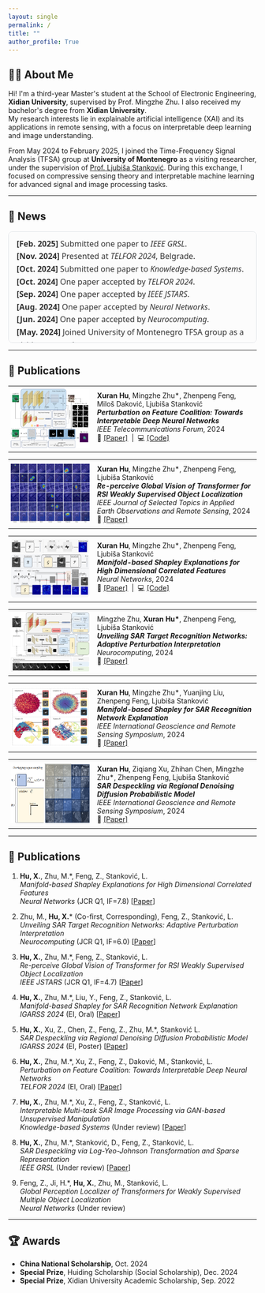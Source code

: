 ```yaml
---
layout: single
permalink: /
title: ""
author_profile: True
---
```


<style>
.page__title { display: none; }
</style>


## 🧑‍💻 About Me

Hi! I'm a third-year Master's student at the School of Electronic Engineering, **Xidian University**, supervised by Prof. Mingzhe Zhu. I also received my bachelor's degree from **Xidian University**.  
My research interests lie in explainable artificial intelligence (XAI) and its applications in remote sensing, with a focus on interpretable deep learning and image understanding.  

From May 2024 to February 2025, I joined the Time-Frequency Signal Analysis (TFSA) group at **University of Montenegro** as a visiting researcher, under the supervision of [Prof. Ljubiša Stanković](https://tfsa.ucg.ac.me/ljubisa.html). During this exchange, I focused on compressive sensing theory and interpretable machine learning for advanced signal and image processing tasks.


---

## 📰 News

<div style="max-height: 200px; overflow-y: auto; padding: 0.75em 1em; border: 1px solid #e1e4e8; border-radius: 8px; background-color: #fcfcfc; font-family: 'Segoe UI', 'Helvetica Neue', sans-serif; font-size: 16px; line-height: 1.6; color: #333;">

<ul style="list-style-type: none; padding-left: 0; margin: 0;">
  <li><b>[Feb. 2025]</b> Submitted one paper to <i>IEEE GRSL</i>.</li>
  <li><b>[Nov. 2024]</b> Presented at <i>TELFOR 2024</i>, Belgrade.</li>
  <li><b>[Oct. 2024]</b> Submitted one paper to <i>Knowledge-based Systems</i>.</li>
  <li><b>[Oct. 2024]</b> One paper accepted by <i>TELFOR 2024</i>.</li>
  <li><b>[Sep. 2024]</b> One paper accepted by <i>IEEE JSTARS</i>.</li>
  <li><b>[Aug. 2024]</b> One paper accepted by <i>Neural Networks</i>.</li>
  <li><b>[Jun. 2024]</b> One paper accepted by <i>Neurocomputing</i>.</li>
  <li><b>[May. 2024]</b> Joined University of Montenegro TFSA group as a visiting researcher.</li>
  <li><b>[Jan. 2024]</b> Two papers accepted at <i>IGARSS 2024</i>.</li>
</ul>

</div>

---

## 📄 Publications

<table>
  <tr>
    <td style="width: 160px; padding: 5px;">
      <!-- <img src="images/poc_flowchart.png" width="160"> -->
      <img src="images/poc_flowchart.png" height="120">
    </td>
    <td style="vertical-align: top; padding: 10px;">
      <b>Xuran Hu</b>, Mingzhe Zhu*, Zhenpeng Feng, Miloš Daković, Ljubiša Stanković<br>
      <b><i>Perturbation on Feature Coalition: Towards Interpretable Deep Neural Networks</i></b><br>
      <i>IEEE Telecommunications Forum</i>, 2024<br>
      📄 <a href="https://ieeexplore.ieee.org/abstract/document/10819067">[Paper]</a>
      &nbsp;|&nbsp;
      💻 <a href="https://github.com/Teriri1999/Perturebation-on-Feature-Coalition">[Code]</a>
    </td>
  </tr>
</table>

<table>
  <tr>
    <td style="width: 160px; padding: 5px;">
      <img src="images/mulit-class_00.png" height="120">
    </td>
    <td style="vertical-align: top; padding: 10px;">
      <b>Xuran Hu</b>, Mingzhe Zhu*, Zhenpeng Feng, Ljubiša Stanković<br>
      <b><i>Re-perceive Global Vision of Transformer for RSI Weakly Supervised Object Localization</i></b><br>
      <i>IEEE Journal of Selected Topics in Applied Earth Observations and Remote Sensing</i>, 2024<br>
      📄 <a href="https://ieeexplore.ieee.org/stamp/stamp.jsp?tp=&arnumber=10678922">[Paper]</a>
    </td>
  </tr>
</table>

<table>
  <tr>
    <td style="width: 160px; padding: 5px;">
      <img src="images/shapley_nn2024.png" height="120">
    </td>
    <td style="vertical-align: top; padding: 10px;">
      <b>Xuran Hu</b>, Mingzhe Zhu*, Zhenpeng Feng, Ljubiša Stanković<br>
      <b><i>Manifold-based Shapley Explanations for High Dimensional Correlated Features</i></b><br>
      <i>Neural Networks</i>, 2024<br>
      📄 <a href="https://doi.org/10.1016/j.neunet.2024.106634">[Paper]</a>
      &nbsp;|&nbsp;
      💻 <a href="https://github.com/Teriri1999/Latent-SHAP">[Code]</a>
    </td>
  </tr>
</table>

<table>
  <tr>
    <td style="width: 160px; padding: 5px;">
      <img src="images/API-SAR flowchat_00.png" height="120">
    </td>
    <td style="vertical-align: top; padding: 10px;">
      Mingzhe Zhu, <b>Xuran Hu*</b>, Zhenpeng Feng, Ljubiša Stanković<br>
      <b><i>Unveiling SAR Target Recognition Networks: Adaptive Perturbation Interpretation</i></b><br>
      <i>Neurocomputing</i>, 2024<br>
      📄 <a href="https://doi.org/10.1016/j.neucom.2024.128137">[Paper]</a>
    </td>
  </tr>
</table>

<table>
  <tr>
    <td style="width: 160px; padding: 5px;">
      <img src="images/feature_manifold_00.png" height="120">
    </td>
    <td style="vertical-align: top; padding: 10px;">
      <b>Xuran Hu</b>, Mingzhe Zhu*, Yuanjing Liu, Zhenpeng Feng, Ljubiša Stanković<br>
      <b><i>Manifold-based Shapley for SAR Recognition Network Explanation</i></b><br>
      <i>IEEE International Geoscience and Remote Sensing Symposium</i>, 2024<br>
      📄 <a href="https://ieeexplore.ieee.org/abstract/document/10642512">[Paper]</a>
    </td>
  </tr>
</table>

<table>
  <tr>
    <td style="width: 160px; padding: 5px;">
      <img src="images/Regional_restoration_00.png" height="120">
    </td>
    <td style="vertical-align: top; padding: 10px;">
      <b>Xuran Hu</b>, Ziqiang Xu, Zhihan Chen, Mingzhe Zhu*, Zhenpeng Feng, Ljubiša Stanković<br>
      <b><i>SAR Despeckling via Regional Denoising Diffusion Probabilistic Model</i></b><br>
      <i>IEEE International Geoscience and Remote Sensing Symposium</i>, 2024<br>
      📄 <a href="https://ieeexplore.ieee.org/document/10641283">[Paper]</a>
    </td>
  </tr>
</table>

---

## 📄 Publications

1. **Hu, X.**, Zhu, M.*, Feng, Z., Stanković, L.  
   *Manifold-based Shapley Explanations for High Dimensional Correlated Features*  
   _Neural Networks_ (JCR Q1, IF=7.8) [[Paper](https://doi.org/10.1016/j.neunet.2024.106634)]

2. Zhu, M., **Hu, X.*** (Co-first, Corresponding), Feng, Z., Stanković, L.  
   *Unveiling SAR Target Recognition Networks: Adaptive Perturbation Interpretation*  
   _Neurocomputing_ (JCR Q1, IF=6.0) [[Paper](https://doi.org/10.1016/j.neucom.2024.128137)]

3. **Hu, X.**, Zhu, M.*, Feng, Z., Stanković, L.  
   *Re-perceive Global Vision of Transformer for RSI Weakly Supervised Object Localization*  
   _IEEE JSTARS_ (JCR Q1, IF=4.7) [[Paper](https://ieeexplore.ieee.org/document/10678922)]

4. **Hu, X.**, Zhu, M.*, Liu, Y., Feng, Z., Stanković, L.  
   *Manifold-based Shapley for SAR Recognition Network Explanation*  
   _IGARSS 2024_ (EI, Oral) [[Paper](https://ieeexplore.ieee.org/document/10642512)]

5. **Hu, X.**, Xu, Z., Chen, Z., Feng, Z., Zhu, M.*, Stanković L.  
   *SAR Despeckling via Regional Denoising Diffusion Probabilistic Model*  
   _IGARSS 2024_ (EI, Poster) [[Paper](https://ieeexplore.ieee.org/document/10641283)]

6. **Hu, X.**, Zhu, M.*, Xu, Z., Feng, Z., Daković, M., Stanković, L.  
   *Perturbation on Feature Coalition: Towards Interpretable Deep Neural Networks*  
   _TELFOR 2024_ (EI, Oral) [[Paper](https://arxiv.org/pdf/2408.13397)]

7. **Hu, X.**, Zhu, M.*, Xu, Z., Feng, Z., Stanković, L.  
   *Interpretable Multi-task SAR Image Processing via GAN-based Unsupervised Manipulation*  
   _Knowledge-based Systems_ (Under review) [[Paper](https://arxiv.org/pdf/2408.01553)]

8. **Hu, X.**, Zhu, M.*, Stanković, D., Feng, Z., Stanković, L.  
   *SAR Despeckling via Log-Yeo-Johnson Transformation and Sparse Representation*  
   _IEEE GRSL_ (Under review) [[Paper](https://arxiv.org/pdf/2412.18121)]

9. Feng, Z., Ji, H.*, **Hu, X.**, Zhu, M., Stanković, L.  
   *Global Perception Localizer of Transformers for Weakly Supervised Multiple Object Localization*  
   _Neural Networks_ (Under review)

---

## 🏆 Awards

- **China National Scholarship**, Oct. 2024
- **Special Prize**, Huiding Scholarship (Social Scholarship), Dec. 2024
- **Special Prize**, Xidian University Academic Scholarship, Sep. 2022

